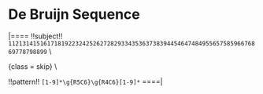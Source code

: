 # De Bruijn Sequence

<!-- %% svg-grid: none -->

|====
!!subject!! `112131415161718192232425262728293343536373839445464748495565758596676869778798899` \\

{class = skip} \\

!!pattern!! `[1-9]*\g{R5C6}\g{R4C6}[1-9]*`
====|
